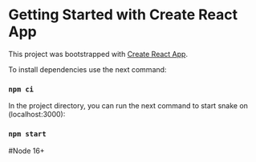 # Getting Started with Create React App

This project was bootstrapped with [Create React App](https://github.com/facebook/create-react-app).

To install dependencies use the next command:
### `npm ci`

In the project directory, you can run the next command to start snake on (localhost:3000):

### `npm start`

#Node 16+
